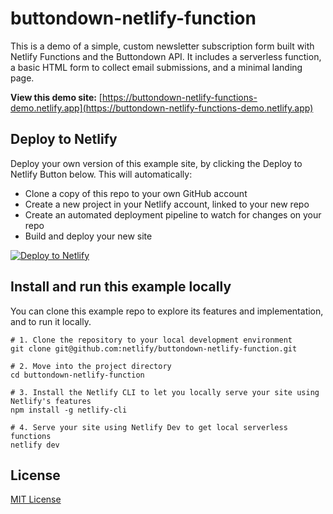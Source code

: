 # buttondown-netlify-function
This is a demo of a simple, custom newsletter subscription form built with Netlify Functions and the Buttondown API. It includes a serverless function, a basic HTML form to collect email submissions, and a minimal landing page.

**View this demo site:** [https://buttondown-netlify-functions-demo.netlify.app](https://buttondown-netlify-functions-demo.netlify.app)

## Deploy to Netlify
Deploy your own version of this example site, by clicking the Deploy to Netlify Button below. This will automatically:

- Clone a copy of this repo to your own GitHub account
- Create a new project in your Netlify account, linked to your new repo
- Create an automated deployment pipeline to watch for changes on your repo
- Build and deploy your new site

[![Deploy to Netlify](https://www.netlify.com/img/deploy/button.svg)](https://app.netlify.com/start/deploy?repository=https://github.com/andrewstiefel/buttondown-netlify-function)

## Install and run this example locally
You can clone this example repo to explore its features and implementation, and to run it locally.

```
# 1. Clone the repository to your local development environment
git clone git@github.com:netlify/buttondown-netlify-function.git

# 2. Move into the project directory
cd buttondown-netlify-function

# 3. Install the Netlify CLI to let you locally serve your site using Netlify's features
npm install -g netlify-cli

# 4. Serve your site using Netlify Dev to get local serverless functions
netlify dev
```

## License
[MIT License](/LICENSE)
